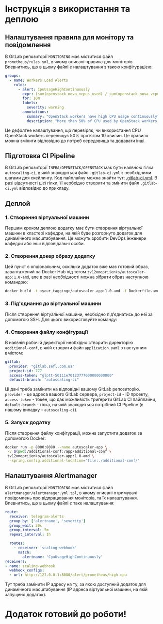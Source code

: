 # Інструкція з використання та деплою

## Налаштування правила для монітору та повідомлення

В GitLab репозиторії `MONITORING` має міститися файл `prometheus/rules.yml`,
в якому описані правила для моніторів. Впевнитись, що в цьому файлі є налаштування
з такою конфігурацією:

```yaml
groups:
  - name: Workers Load Alerts
    rules:
      - alert: CpuUsageHighContinuously
        expr: (sum(openstack_nova_vcpus_used) / sum(openstack_nova_vcpus) * 100) > 50
        for: 10m
        labels:
          severity: warning
        annotations:
          summary: "OpenStack workers have high CPU usage continuously"
          description: "More than 50% of CPU used by OpenStack workers (value={{ $value }})."
```

Це дефолтне налаштування, що перевіряє, чи використання CPU OpenStack workers перевищує 50% протягом 10 хвилин.
Це правило можна змінити відповідно до потреб середовища та додавати інші.

## Підготовка CI Pipeline

В GitLab репозиторії `INFRA/OPENSTACK/OPENSTACK` має бути наявною гілка `autoscaling-ci`,
в якій знаходиться файл `.gitlab-ci.yml` з необхідними шагами для скейлингу. Код пайплайну можна
знайти тут: [.gitlab-ci.yml](.gitlab-ci.yml).
В разі відсутності цієї гілки, її необхідно створити та змінити файл `.gitlab-ci.yml` відповідно до прикладу.


## Деплой

### 1. Створення віртуальної машини
Першим кроком деплою додатку має бути створення віртуальної машини в кластері кафедри,
на якій буде розгорнуто додаток для динамічного масштабування.
Це можуть зробити DevOps інженери кафедри або інші відповідальні особи.

### 2. Створення докер образу додатку
Цей пункт є опціональним, оскільки додаток вже має готовий образ, завантажений на Docker Hub
під тегом `tv12onopriienko/autoscaler-app:1.0-amd`, але в разі необхідності можна зібрати образ наступною командою:

```bash
docker build -t <your_tagging>/autoscaler-app:1.0-amd -f Dockerfile.amd .
```

### 3. Під'єднання до віртуальної машини
Після створення віртуальної машини, необхідно під'єднатись до неї за допомогою SSH. Для цього використовуйте команду:

### 4. Створення файлу конфігурації
В наявній робочій директорії необхідно створити директорію `additional-conf`, в якій створити файл `application.yaml`
з наступним вмістом:

```yaml
gitlab:
  provider: "gitlab.sefl.com.ua"
  project-id: 777
  access-token: "glptt-50111e70123777000000000000"
  default-branch: "autoscaling-ci"
```
Ці дані треба замінити на відповідні вашому GitLab репозиторію.
`provider` - це адреса вашого GitLab сервера, `project-id` - ID проекту,
`access-token` - токен, що дає можливість тригерити GitLab CI пайплайни,
`default-branch` - гілка, на якій знаходиться потрібний CI Pipeline (в нашому випадку - `autoscaling-ci`).

### 5. Запуск додатку
Після створення файлу конфігурації, можна запустити додаток за допомогою Docker:

```bash
docker run -p 8080:8080 --name autoscaler-app \
 -v $(pwd)/additional-conf:/app/additional-conf \
 tv12onopriienko/autoscaler-app:1.0-amd \
 --spring.config.additional-location="file:./additional-conf/"
```

## Налаштування Alertmanager
В GitLab репозиторії `MONITORING` має міститися файл `alertmanager/alertmanager.yml.tpl`,
в якому описані отримувачі повідомлень про відпрацювання моніторів, та їх налаштування.
Впевнитись, що в цьому файлі є таке налаштування:

```yaml
route:
  receiver: telegram-alerts
  group_by: ['alertname', 'severity']
  group_wait: 30s
  group_interval: 5m
  repeat_interval: 1h

  routes:
    - receiver: 'scaling-webhook'
      match:
        alertname: 'CpuUsageHighContinuously'
receivers:
- name: scaling-webhook
  webhook_configs:
  - url: http://127.0.0.1:8080/alert/prometheus/high-cpu
```

Тут треба замінити IP адресу на ту, за якою доступний додаток для динамічного масштабування (IP адреса віртуальної машини, на якій запущено додаток).

# Додаток готовий до роботи!
